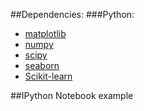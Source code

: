 ##Dependencies:
###Python:
- [matplotlib](http://matplotlib.org/ "matplotlib")
- [numpy](http://www.numpy.org "NumPy")
- [scipy](http://www.scipy.org "SciPy")
- [seaborn](http://stanford.edu/~mwaskom/software/seaborn/ "SeaBorn")
- [Scikit-learn](http://scikit-learn.org/ "Scikit-learn")

##IPython Notebook example

